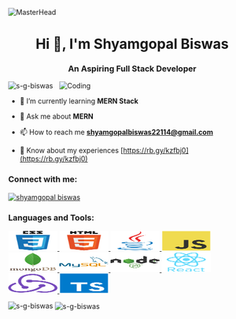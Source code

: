 ![MasterHead](https://repository-images.githubusercontent.com/588181932/e36ec678-7984-4cdd-8e4c-a3932772ff8e)
<h1 align="center">Hi 👋, I'm Shyamgopal Biswas</h1>
<h3 align="center">An Aspiring Full Stack Developer</h3>
<img align="right" alt="Coding" width=400" src="https://media.licdn.com/dms/image/D4D22AQFHHmo3RMgAlg/feedshare-shrink_2048_1536/0/1704007506977?e=2147483647&v=beta&t=2QyLIsqH3rRaY2TOZqGItT53LoTXNrBFQcvIccPmGzA">

<p align="left"> <img src="https://komarev.com/ghpvc/?username=s-g-biswas&label=Profile%20views&color=0e75b6&style=flat" alt="s-g-biswas" /> </p>

- 🌱 I’m currently learning **MERN Stack**

- 💬 Ask me about **MERN**

- 📫 How to reach me **shyamgopalbiswas22114@gmail.com**

- 📄 Know about my experiences [https://rb.gy/kzfbj0](https://rb.gy/kzfbj0)

<h3 align="left">Connect with me:</h3>
<p align="left">
<a href="https://linkedin.com/in/shyamgopal biswas" target="blank"><img align="center" src="https://raw.githubusercontent.com/rahuldkjain/github-profile-readme-generator/master/src/images/icons/Social/linked-in-alt.svg" alt="shyamgopal biswas" height="30" width="40" /></a>
</p>

<h3 align="left">Languages and Tools:</h3>
<p align="left"> <a href="https://www.w3schools.com/css/" target="_blank" rel="noreferrer"> <img src="https://raw.githubusercontent.com/devicons/devicon/master/icons/css3/css3-original-wordmark.svg" alt="css3" width="100" height="40"/> </a> <a href="https://www.w3.org/html/" target="_blank" rel="noreferrer"> <img src="https://raw.githubusercontent.com/devicons/devicon/master/icons/html5/html5-original-wordmark.svg" alt="html5" width="100" height="40"/> </a> <a href="https://www.java.com" target="_blank" rel="noreferrer"> <img src="https://raw.githubusercontent.com/devicons/devicon/master/icons/java/java-original.svg" alt="java" width="100" height="40"/> </a> <a href="https://developer.mozilla.org/en-US/docs/Web/JavaScript" target="_blank" rel="noreferrer"> <img src="https://raw.githubusercontent.com/devicons/devicon/master/icons/javascript/javascript-original.svg" alt="javascript" width="100" height="40"/> </a> <a href="https://www.mongodb.com/" target="_blank" rel="noreferrer"> <img src="https://raw.githubusercontent.com/devicons/devicon/master/icons/mongodb/mongodb-original-wordmark.svg" alt="mongodb" width="100" height="40"/> </a> <a href="https://www.mysql.com/" target="_blank" rel="noreferrer"> <img src="https://raw.githubusercontent.com/devicons/devicon/master/icons/mysql/mysql-original-wordmark.svg" alt="mysql" width="100" height="40"/> </a> <a href="https://nodejs.org" target="_blank" rel="noreferrer"> <img src="https://raw.githubusercontent.com/devicons/devicon/master/icons/nodejs/nodejs-original-wordmark.svg" alt="nodejs" width="100" height="40"/> </a> <a href="https://reactjs.org/" target="_blank" rel="noreferrer"> <img src="https://raw.githubusercontent.com/devicons/devicon/master/icons/react/react-original-wordmark.svg" alt="react" width="100" height="40"/> </a> <a href="https://redux.js.org" target="_blank" rel="noreferrer"> <img src="https://raw.githubusercontent.com/devicons/devicon/master/icons/redux/redux-original.svg" alt="redux" width="100" height="40"/> </a> <a href="https://www.typescriptlang.org/" target="_blank" rel="noreferrer"> <img src="https://raw.githubusercontent.com/devicons/devicon/master/icons/typescript/typescript-original.svg" alt="typescript" width="100" height="40"/> </a> </p>

<p><img align="left" src="https://github-readme-stats.vercel.app/api/top-langs?username=s-g-biswas&show_icons=true&locale=en&layout=compact" alt="s-g-biswas" /></p>

<p>&nbsp;<img align="center" src="https://github-readme-stats.vercel.app/api?username=s-g-biswas&show_icons=true&locale=en" alt="s-g-biswas" /></p>

